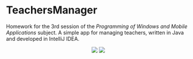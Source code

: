 # TeachersManager
Homework for the 3rd session of the *Programming of Windows and Mobile Applications* subject. A simple app for managing teachers, written in Java and developed in IntelliJ IDEA.

<p align="center">
  <img src="https://github.com/jbahyrycz/TeacherManager/assets/86531146/94013d80-1b80-42f4-9226-75d32038ae65">
  <img src="https://github.com/jbahyrycz/TeacherManager/assets/86531146/660965a7-83c5-4dcd-add0-cbfdf50bd2ef">
</p>
